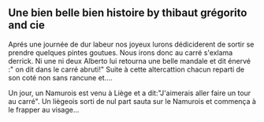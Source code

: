 ## Une bien belle bien  histoire by thibaut grégorito and cie 

Aprés une journée de dur labeur nos joyeux lurons dédiciderent de sortir se prendre quelques pintes goutues.
Nous irons donc au carré s'exlama derrick. Ni une ni deux Alberto lui retourna une belle mandale et dit énervé :" on dit dans le carré abruti!"
Suite à cette altercattion chacun reparti de son coté non sans rancune et....

Un jour, un Namurois est venu à Liège et a dit:"J'aimerais aller faire un tour au carré". Un liègeois sorti de nul part sauta sur le Namurois et commença à le frapper au visage...